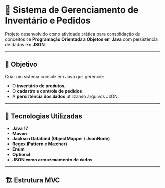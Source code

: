 # 🧾 Sistema de Gerenciamento de Inventário e Pedidos 

Projeto desenvolvido como atividade prática para consolidação de conceitos de **Programação Orientada a Objetos em Java** com persistência de dados em **JSON**.

---

## 🎯 Objetivo
Criar um sistema console em Java que gerencie:
- O **inventário de produtos**;
- O **cadastro e controle de pedidos**;
- A **persistência dos dados** utilizando arquivos JSON.

---

## 🧠 Tecnologias Utilizadas
- **Java 17**
- **Maven**
- **Jackson Databind (ObjectMapper / JsonNode)**
- **Regex (Pattern e Matcher)**
- **Enum**
- **Optional**
- **JSON como armazenamento de dados**

---

## 🏗️ Estrutura MVC

